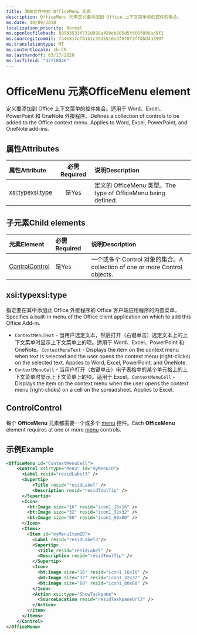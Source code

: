 ```yaml
---
title: 清单文件中的 OfficeMenu 元素
description: OfficeMenu 元素定义要添加到 Office 上下文菜单中的控件的集合。
ms.date: 10/09/2018
localization_priority: Normal
ms.openlocfilehash: 89503533f7310898a420eb805d5fd66f096ad5f2
ms.sourcegitcommit: fa4e81fcf41b1c39d5516edf078f3ffdbd4a3997
ms.translationtype: MT
ms.contentlocale: zh-CN
ms.lasthandoff: 03/17/2020
ms.locfileid: "42718046"
---
```

# <a name="officemenu-element"></a><span data-ttu-id="9c74f-103">OfficeMenu 元素</span><span class="sxs-lookup"><span data-stu-id="9c74f-103">OfficeMenu element</span></span>

<span data-ttu-id="9c74f-p101">定义要添加到 Office 上下文菜单的控件集合。适用于 Word、Excel、PowerPoint 和 OneNote 外接程序。</span><span class="sxs-lookup"><span data-stu-id="9c74f-p101">Defines a collection of controls to be added to the Office context menu. Applies to Word, Excel, PowerPoint, and OneNote add-ins.</span></span>

## <a name="attributes"></a><span data-ttu-id="9c74f-106">属性</span><span class="sxs-lookup"><span data-stu-id="9c74f-106">Attributes</span></span>

| <span data-ttu-id="9c74f-107">属性</span><span class="sxs-lookup"><span data-stu-id="9c74f-107">Attribute</span></span>            | <span data-ttu-id="9c74f-108">必需</span><span class="sxs-lookup"><span data-stu-id="9c74f-108">Required</span></span> | <span data-ttu-id="9c74f-109">说明</span><span class="sxs-lookup"><span data-stu-id="9c74f-109">Description</span></span>                          |
|:---------------------|:--------:|:-------------------------------------|
| [<span data-ttu-id="9c74f-110">xsi:type</span><span class="sxs-lookup"><span data-stu-id="9c74f-110">xsi:type</span></span>](#xsitype) | <span data-ttu-id="9c74f-111">是</span><span class="sxs-lookup"><span data-stu-id="9c74f-111">Yes</span></span>      | <span data-ttu-id="9c74f-112">定义的 OfficeMenu 类型。</span><span class="sxs-lookup"><span data-stu-id="9c74f-112">The type of OfficeMenu being defined.</span></span>|

## <a name="child-elements"></a><span data-ttu-id="9c74f-113">子元素</span><span class="sxs-lookup"><span data-stu-id="9c74f-113">Child elements</span></span>

|  <span data-ttu-id="9c74f-114">元素</span><span class="sxs-lookup"><span data-stu-id="9c74f-114">Element</span></span> |  <span data-ttu-id="9c74f-115">必需</span><span class="sxs-lookup"><span data-stu-id="9c74f-115">Required</span></span>  |  <span data-ttu-id="9c74f-116">说明</span><span class="sxs-lookup"><span data-stu-id="9c74f-116">Description</span></span>  |
|:-----|:-----|:-----|
|  [<span data-ttu-id="9c74f-117">Control</span><span class="sxs-lookup"><span data-stu-id="9c74f-117">Control</span></span>](#control)    | <span data-ttu-id="9c74f-118">是</span><span class="sxs-lookup"><span data-stu-id="9c74f-118">Yes</span></span> |  <span data-ttu-id="9c74f-119">一个或多个 Control 对象的集合。</span><span class="sxs-lookup"><span data-stu-id="9c74f-119">A collection of one or more Control objects.</span></span>  |

## <a name="xsitype"></a><span data-ttu-id="9c74f-120">xsi:type</span><span class="sxs-lookup"><span data-stu-id="9c74f-120">xsi:type</span></span>

<span data-ttu-id="9c74f-121">指定要在其中添加此 Office 外接程序的 Office 客户端应用程序的内置菜单。</span><span class="sxs-lookup"><span data-stu-id="9c74f-121">Specifies a built-in menu of the Office client application on which to add this Office Add-in.</span></span>

- <span data-ttu-id="9c74f-p102">`ContextMenuText` -  当用户选定文本，然后打开（右键单击）选定文本上的上下文菜单时显示上下文菜单上的项。适用于 Word、Excel、PowerPoint 和 OneNote。</span><span class="sxs-lookup"><span data-stu-id="9c74f-p102">`ContextMenuText` -  Displays the item on the context menu when text is selected and the user opens the context menu (right-clicks) on the selected text. Applies to Word, Excel, PowerPoint, and OneNote.</span></span>
- <span data-ttu-id="9c74f-p103">`ContextMenuCell` -  当用户打开（右键单击）电子表格中的某个单元格上的上下文菜单时显示上下文菜单上的项。适用于 Excel。</span><span class="sxs-lookup"><span data-stu-id="9c74f-p103">`ContextMenuCell` -  Displays the item on the context menu when the user opens the context menu (right-clicks) on a cell on the spreadsheet. Applies to Excel.</span></span> 

## <a name="control"></a><span data-ttu-id="9c74f-126">Control</span><span class="sxs-lookup"><span data-stu-id="9c74f-126">Control</span></span>

<span data-ttu-id="9c74f-127">每个 **OfficeMenu** 元素都需要一个或多个 [menu](control.md#menu-dropdown-button-controls) 控件。</span><span class="sxs-lookup"><span data-stu-id="9c74f-127">Each **OfficeMenu** element requires at one or more [menu](control.md#menu-dropdown-button-controls) controls.</span></span> 

## <a name="example"></a><span data-ttu-id="9c74f-128">示例</span><span class="sxs-lookup"><span data-stu-id="9c74f-128">Example</span></span>

```xml
<OfficeMenu id="ContextMenuCell">
    <Control xsi:type="Menu" id="myMenuID">
      <Label resid="residLabel3" />
      <Supertip>
          <Title resid="residLabel" />
          <Description resid="residToolTip" />
      </Supertip>   
      <Icon>
        <bt:Image size="16" resid="icon1_16x16" />
        <bt:Image size="32" resid="icon1_32x32" />
        <bt:Image size="80" resid="icon1_80x80" />
      </Icon>    
      <Items>
        <Item id="myMenuItemID">
          <Label resid="residLabel3"/>
          <Supertip>
            <Title resid="residLabel" />
            <Description resid="residToolTip" />
          </Supertip>
          <Icon>
            <bt:Image size="16" resid="icon1_16x16" />
            <bt:Image size="32" resid="icon1_32x32" />
            <bt:Image size="80" resid="icon1_80x80" />
          </Icon>    
          <Action xsi:type="ShowTaskpane">
            <SourceLocation resid="residTaskpaneUrl2" />    
          </Action>    
        </Item>
      </Items>
    </Control>   
</OfficeMenu>
```
